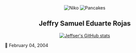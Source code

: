 <div align="center">
<img src="https://community.akamai.steamstatic.com/economy/emoticon/os_niko" alt="Niko">
<img src="https://community.akamai.steamstatic.com/economy/emoticon/os_pancakes" alt="Pancakes">

## Jeffry Samuel Eduarte Rojas


[![Jeffser's GitHub stats](https://github-readme-stats.vercel.app/api?username=jeffser&show_icons=true&theme=radical)](https://github.com/jeffser)

</div>

🎂 February 04, 2004
